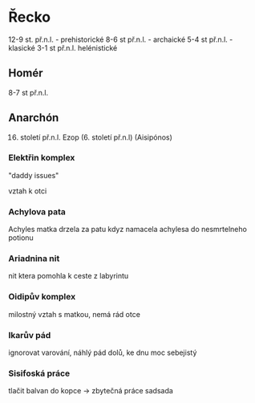 # Řecko
12-9 st. př.n.l. - prehistorické
8-6 st př.n.l. - archaické
5-4 st př.n.l. - klasické
3-1 st př.n.l. helénistické
## Homér
8-7 st př.n.l.
## Anarchón 
16. století př.n.l.
Ezop (6. století př.n.l)
(Aisipónos)

### Elektřin komplex
"daddy issues"

vztah k otci
### Achylova pata
Achyles
matka drzela za patu kdyz namacela achylesa do nesmrtelneho potionu

### Ariadnina nit
nit ktera pomohla k ceste z labyrintu

### Oidipův komplex
milostný vztah s matkou, nemá rád otce

### Ikarův pád
ignorovat varování, náhlý pád dolů, ke dnu
moc sebejistý
### Sisifoská práce
tlačit balvan do kopce -> zbytečná práce
sadsada